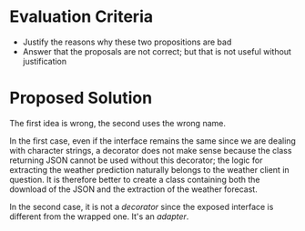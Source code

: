 # Evaluation Criteria

- Justify the reasons why these two propositions are bad
- Answer that the proposals are not correct; but that is not useful without justification

# Proposed Solution

The first idea is wrong, the second uses the wrong name.

In the first case, even if the interface remains the same since we are dealing with character strings, a decorator does
not make sense because the class returning JSON cannot be used without this decorator; the logic for extracting the
weather prediction naturally belongs to the weather client in question. It is therefore better to create a class containing
both the download of the JSON and the extraction of the weather forecast.

In the second case, it is not a _decorator_ since the exposed interface is different from the wrapped one. It's an _adapter_.
